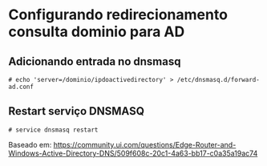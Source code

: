 # Configurando redirecionamento consulta dominio para AD

## Adicionando entrada no dnsmasq
```# echo 'server=/dominio/ipdoactivedirectory' > /etc/dnsmasq.d/forward-ad.conf```
## Restart serviço DNSMASQ
```# service dnsmasq restart```

Baseado em: https://community.ui.com/questions/Edge-Router-and-Windows-Active-Directory-DNS/509f608c-20c1-4a63-bb17-c0a35a19ac74